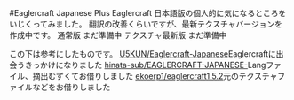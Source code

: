#Eaglercraft Japanese Plus
Eaglercraft 日本語版の個人的に気になるところをいじくってみました。
翻訳の改善くらいですが、最新テクスチャバージョンを作成中です。
通常版 まだ準備中 テクスチャ最新版 まだ準備中

この下は参考にしたものです。
[U5KUN/Eaglercraft-Japanese](https://github.com/U5KUN/Eaglercraft-Japanese)Eaglercraftに出会うきっかけになりました
[hinata-sub/EAGLERCRAFT-JAPANESE-](https://github.com/hinata-sub/EAGLERCRAFT-JAPANESE-)Langファイル、摘出むずくてお借りしました
[ekoerp1/eaglercraft1.5.2](https://github.com/ekoerp1/eaglercraft1.5.2)元のテクスチャファイルなどをお借りしました